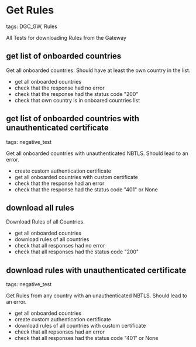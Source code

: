 # Get Rules

tags: DGC_GW, Rules

All Tests for downloading Rules from the Gateway

## get list of onboarded countries

Get all onboarded countries. Should have at least the own country in the list.

* get all onboarded countries
* check that the response had no error
* check that the response had the status code "200"
* check that own country is in onboared countries list

## get list of onboarded countries with unauthenticated certificate

tags: negative_test

Get all onboarded countries with unauthenticated NBTLS. Should lead to an error.

* create custom authentication certificate
* get all onboarded countries with custom certificate
* check that the response had an error
* check that the response had the status code "401" or None

## download all rules

Download Rules of all Countries.

* get all onboarded countries
* download rules of all countries
* check that all responses had no error
* check that all responses had the status code "200"


## download rules with unauthenticated certificate

tags: negative_test

Get Rules from any country with an unauthenticated NBTLS. Should lead to an error.

* get all onboarded countries
* create custom authentication certificate
* download rules of all countries with custom certificate
* check that all repsonses had an error
* check that all responses had the status code "401" or None
